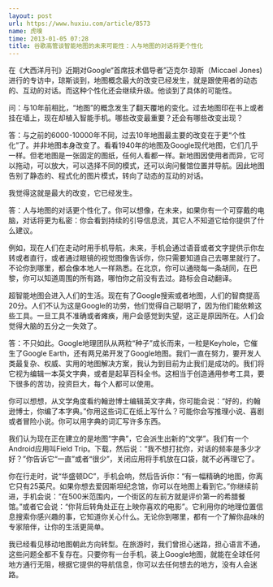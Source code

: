 ```yaml
---
layout: post
url: https://www.huxiu.com/article/8573
name: 虎嗅
time: 2013-01-05 07:28
title: 谷歌高管谈智能地图的未来可能性：人与地图的对话将更个性化
---
```

在《大西洋月刊》近期对Google“首席技术倡导者”迈克尔·琼斯（Miccael Jones)进行的专访中，琼斯谈到，地图概念最大的改变已经发生，就是跟使用者的动态的、互动的对话。而这种个性化还会继续升级。他谈到了具体的可能性。

问：与10年前相比，“地图”的概念发生了翻天覆地的变化。过去地图印在书上或者挂在墙上，现在却植入智能手机。哪些改变最重要？还会有哪些改变出现？

答：与之前的6000-10000年不同，过去10年地图最主要的改变在于更“个性化”了。并非地图本身改变了。看看1940年的地图及Google现代地图，它们几乎一样。但老地图是一张固定的图纸，任何人看都一样。新地图因使用者而异，它可以拖动，可以放大，可以选择不同的模式，还可以询问餐馆位置并导航。因此地图告别了静态的、程式化的图片模式，转向了动态的互动的对话。

我觉得这就是最大的改变，它已经发生。

答：人与地图的对话更个性化了。你可以想像，在未来，如果你有一个可穿戴的电脑，对话将更为私密：你会看到持续的引导信息流，其它人不知道它给你提供了什么建议。

例如，现在人们在走动时用手机导航，未来，手机会通过语音或者文字提供示你左转或者直行，或者通过眼镜的视觉图像告诉你，你只需要知道自己去哪里就行了。不论你到哪里，都会像本地人一样熟悉。在北京，你可以通晓每一条胡同，在巴黎，你可以知道周围的所有路，哪怕你之前没有去过。路标会自动翻译。

超智能地图会进入人们的生活。现在有了Google搜索或者地图，人们的智商提高20分。人们不认为这是Google的功劳，他们觉得自己聪明了，因为他们能依赖这些工具。一旦工具不准确或者瘫痪，用户会感觉到失望，这正是原因所在。人们会觉得大脑的五分之一失效了。

答：不只如此。Google地理团队从两粒“种子”成长而来，一粒是Keyhole，它催生了Google Earth，还有两兄弟开发了Google地图。我们一直在努力，要开发人类最复杂、权威、实用的地图解决方案，我认为到目前为止我们是成功的。我们将它视为编辑一本英文字典，或者是起草百科全书。这相当于创造通用参考工具，要下很多的苦功，投资巨大，每个人都可以使用。

你可以想想，从文学角度看约翰逊博士编辑英文字典，你可能会说：“好的，约翰逊博士，你编了本字典。”你用这些词汇在纸上写什么？可能你会写推理小说、喜剧或者冒险小说。你可以用字典的词汇写许多东西。

我们认为现在正在建立的是地图“字典”，它会派生出新的“文学”。我们有一个Android应用叫Field Trip。下载，然后说：“我不想打扰你，对话的频率是多少才好？”你告诉它“一直”或者“很少”，关闭应用将手机放在口袋，就不必再理它了。

你在行走时，说“华盛顿DC”，手机会响，然后告诉你：“有一幅精确的地图，你离它只有25英尺。如果你想去爱因斯坦纪念馆，你可以在地图上看到它。”你继续前进，手机会说：“在500米范围内，一个街区的左前方就是评价第一的希腊餐馆。”或者它会说：“你背后转角处正在上映你喜欢的电影”。它利用你的地理位置信息搜索你感兴趣的事，它知道你关心什么。无论你到哪里，都有一个了解你品味的专家陪伴，让你的生活更简单。

我已经看见移动地图朝此方向转型。在旅游时，我们曾担心迷路，担心语言不通，这些问题全都不复存在。只要你有一台手机，装上Google地图，就能在全球任何地方通行无阻，根据它提供的导航信息，你可以去任何想去的地方，没有人会迷路。

